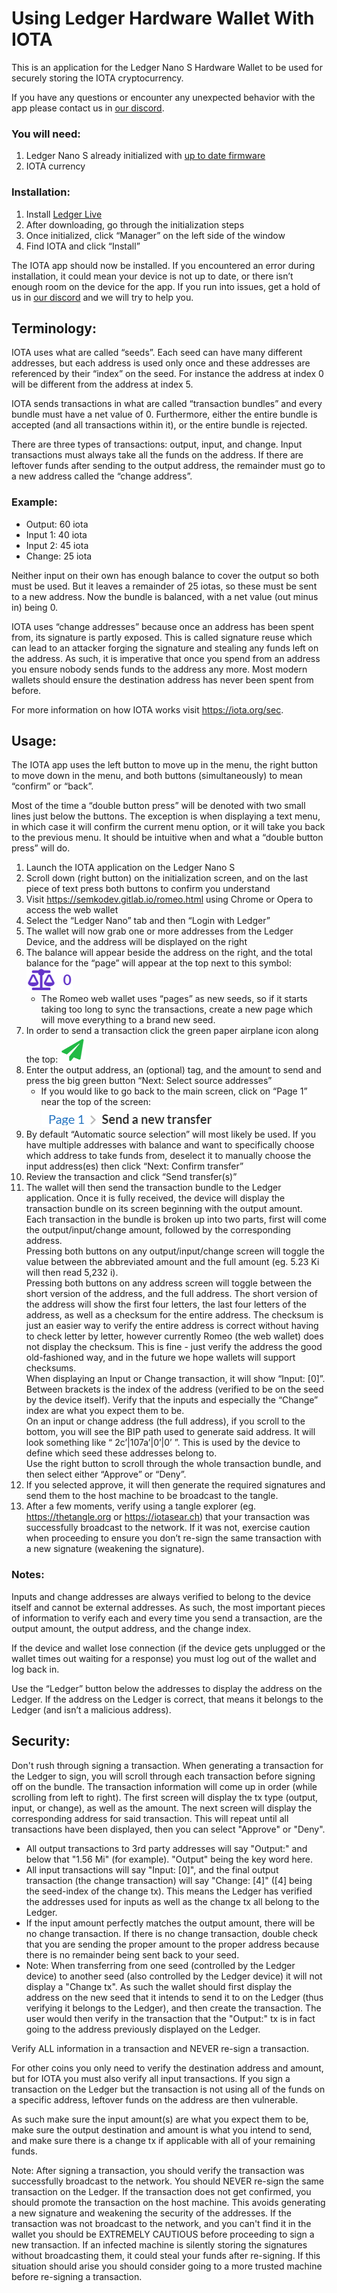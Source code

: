 # Using Ledger Hardware Wallet With IOTA

This is an application for the Ledger Nano S Hardware Wallet to be used for securely storing the IOTA cryptocurrency.

If you have any questions or encounter any unexpected behavior with the app please contact us in [our discord](https://discordapp.com/invite/SEdaqG9).

### You will need:
1. Ledger Nano S already initialized with [up to date firmware](https://support.ledgerwallet.com/hc/en-us/articles/360002731113)
2. IOTA currency

### Installation:
1. Install [Ledger Live](https://www.ledger.com/pages/ledger-live)
2. After downloading, go through the initialization steps
3. Once initialized, click “Manager” on the left side of the window
4. Find IOTA and click “Install”

The IOTA app should now be installed. If you encountered an error during installation, it could mean your device is not up to date, or there isn’t enough room on the device for the app. If you run into issues, get a hold of us in [our discord](https://discordapp.com/invite/SEdaqG9) and we will try to help you.

## Terminology:
IOTA uses what are called “seeds”. Each seed can have many different addresses, but each address is used only once and these addresses are referenced by their “index” on the seed. For instance the address at index 0 will be different from the address at index 5.

IOTA sends transactions in what are called “transaction bundles” and every bundle must have a net value of 0. Furthermore, either the entire bundle is accepted (and all transactions within it), or the entire bundle is rejected.

There are three types of transactions: output, input, and change. Input transactions must always take all the funds on the address. If there are leftover funds after sending to the output address, the remainder must go to a new address called the “change address”.

### Example:
- Output: 60 iota
- Input 1: 40 iota
- Input 2: 45 iota
- Change: 25 iota

Neither input on their own has enough balance to cover the output so both must be used. But it leaves a remainder of 25 iotas, so these must be sent to a new address. Now the bundle is balanced, with a net value (out minus in) being 0.

IOTA uses “change addresses” because once an address has been spent from, its signature is partly exposed. This is called signature reuse which can lead to an attacker forging the signature and stealing any funds left on the address. As such, it is imperative that once you spend from an address you ensure nobody sends funds to the address any more. Most modern wallets should ensure the destination address has never been spent from before.

For more information on how IOTA works visit https://iota.org/sec.

## Usage:
The IOTA app uses the left button to move up in the menu, the right button to move down in the menu, and both buttons (simultaneously) to mean “confirm” or “back”. 

Most of the time a “double button press” will be denoted with two small lines just below the buttons. The exception is when displaying a text menu, in which case it will confirm the current menu option, or it will take you back to the previous menu. It should be intuitive when and what a “double button press” will do.

1. Launch the IOTA application on the Ledger Nano S
2. Scroll down (right button) on the initialization screen, and on the last piece of text press both buttons to confirm you understand
3. Visit https://semkodev.gitlab.io/romeo.html using Chrome or Opera to access the web wallet
4. Select the “Ledger Nano” tab and then “Login with Ledger”
5. The wallet will now grab one or more addresses from the Ledger Device, and the address will be displayed on the right
6. The balance will appear beside the address on the right, and the total balance for the “page” will appear at the top next to this symbol: ![balance](/media/balance.png)
    - The Romeo web wallet uses “pages” as new seeds, so if it starts taking too long to sync the transactions, create a new page which will move everything to a brand new seed.
7. In order to send a transaction click the green paper airplane icon along the top: ![send](/media/send.png)
8. Enter the output address, an (optional) tag, and the amount to send and press the big green button “Next: Select source addresses”
    - If you would like to go back to the main screen, click on “Page 1” near the top of the screen: ![page1](/media/page1.png)
9. By default “Automatic source selection” will most likely be used. If you have multiple addresses with balance and want to specifically choose which address to take funds from, deselect it to manually choose the input address(es) then click “Next: Confirm transfer”
10. Review the transaction and click “Send transfer(s)”
11. The wallet will then send the transaction bundle to the Ledger application. Once it is fully received, the device will display the transaction bundle on its screen beginning with the output amount.<br>
Each transaction in the bundle is broken up into two parts, first will come the output/input/change amount, followed by the corresponding address.<br>
Pressing both buttons on any output/input/change screen will toggle the value between the abbreviated amount and the full amount (eg. 5.23 Ki will then read 5,232 i).<br>
Pressing both buttons on any address screen will toggle between the short version of the address, and the full address. The short version of the address will show the first four letters, the last four letters of the address, as well as a checksum for the entire address. The checksum is just an easier way to verify the entire address is correct without having to check letter by letter, however currently Romeo (the web wallet) does not display the checksum. This is fine - just verify the address the good old-fashioned way, and in the future we hope wallets will support checksums.<br>
When displaying an Input or Change transaction, it will show “Input: [0]”. Between brackets is the index of the address (verified to be on the seed by the device itself). Verify that the inputs and especially the “Change” index are what you expect them to be.<br>
On an input or change address (the full address), if you scroll to the bottom, you will see the BIP path used to generate said address. It will look something like “ 2c’|107a’|0’|0’ ”. This  is used by the device to define which seed these addresses belong to.<br>
Use the right button to scroll through the whole transaction bundle, and then select either “Approve” or “Deny”.
12. If you selected approve, it will then generate the required signatures and send them to the host machine to be broadcast to the tangle.
13. After a few moments, verify using a tangle explorer (eg. https://thetangle.org or https://iotasear.ch) that your transaction was successfully broadcast to the network. If it was not, exercise caution when proceeding to ensure you don’t re-sign the same transaction with a new signature (weakening the signature).

### Notes:
Inputs and change addresses are always verified to belong to the device itself and cannot be external addresses. As such, the most important pieces of information to verify each and every time you send a transaction, are the output amount, the output address, and the change index.

If the device and wallet lose connection (if the device gets unplugged or the wallet times out waiting for a response) you must log out of the wallet and log back in.

Use the “Ledger” button below the addresses to display the address on the Ledger. If the address on the Ledger is correct, that means it belongs to the Ledger (and isn’t a malicious address).

## Security:
Don't rush through signing a transaction.
When generating a transaction for the Ledger to sign, you will scroll through each transaction before signing off on the bundle. The transaction information will come up in order (while scrolling from left to right). The first screen will display the tx type (output, input, or change), as well as the amount. The next screen will display the corresponding address for said transaction. This will repeat until all transactions have been displayed, then you can select "Approve" or "Deny".
- All output transactions to 3rd party addresses will say "Output:" and below that "1.56 Mi" (for example). "Output" being the key word here.
- All input transactions will say "Input: [0]", and the final output transaction (the change transaction) will say "Change: [4]" ([4] being the seed-index of the change tx). This means the Ledger has verified the addresses used for inputs as well as the change tx all belong to the Ledger.
- If the input amount perfectly matches the output amount, there will be no change transaction. If there is no change transaction, double check that you are sending the proper amount to the proper address because there is no remainder being sent back to your seed.
- Note: When transferring from one seed (controlled by the Ledger device) to another seed (also controlled by the Ledger device) it will not display a "Change tx". As such the wallet should first display the address on the new seed that it intends to send it to on the Ledger (thus verifying it belongs to the Ledger), and then create the transaction. The user would then verify in the transaction that the "Output:" tx is in fact going to the address previously displayed on the Ledger.

Verify ALL information in a transaction and NEVER re-sign a transaction.

For other coins you only need to verify the destination address and amount, but for IOTA you must also verify all input transactions. If you sign a transaction on the Ledger but the transaction is not using all of the funds on a specific address, leftover funds on the address are then vulnerable.

As such make sure the input amount(s) are what you expect them to be, make sure the output destination and amount is what you intend to send, and make sure there is a change tx if applicable with all of your remaining funds.

Note: After signing a transaction, you should verify the transaction was successfully broadcast to the network. You should NEVER re-sign the same transaction on the Ledger. If the transaction does not get confirmed, you should promote the transaction on the host machine. This avoids generating a new signature and weakening the security of the addresses.
If the transaction was not broadcast to the network, and you can't find it in the wallet you should be EXTREMELY CAUTIOUS before proceeding to sign a new transaction. If an infected machine is silently storing the signatures without broadcasting them, it could steal your funds after re-signing.
If this situation should arise you should consider going to a more trusted machine before re-signing a transaction.
